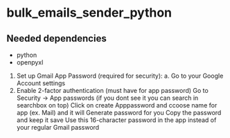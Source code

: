 # bulk_emails_sender_python

## Needed dependencies
- python
- openpyxl

1. Set up Gmail App Password (required for security):
a. Go to your Google Account settings
2. Enable 2-factor authentication (must have for app password)
Go to Security → App passwords (if you dont see it you can search in searchbox on top)
Click on create Apppassword and ccoose name for app (ex. Mail) and it will Generate password for you
Copy the password and keep it save 
Use this 16-character password in the app instead of your regular Gmail password
